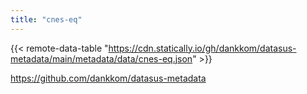 ```yaml
---
title: "cnes-eq"
---
```


{{< remote-data-table "https://cdn.statically.io/gh/dankkom/datasus-metadata/main/metadata/data/cnes-eq.json" >}}

https://github.com/dankkom/datasus-metadata
